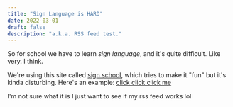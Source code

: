 ```yaml
---
title: "Sign Language is HARD"
date: 2022-03-01
draft: false
description: "a.k.a. RSS feed test."
---
```


So for school we have to learn _sign language_, and it's quite difficult. Like very. I think.

We're using this site called [sign school](https://signschool.com), which tries to make it "fun" but it's kinda disturbing. Here's an example: [click click click me](<https://og.blurple.rip/SignSchool_Joe_and_Ann_Scene_1_(Voice)-txQbuSJ5V4M.mp4>)

I'm not sure what it is I just want to see if my rss feed works lol
